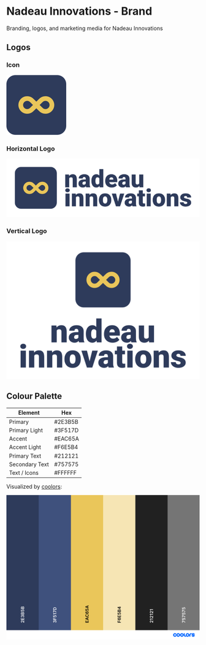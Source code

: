 # Nadeau Innovations - Brand

Branding, logos, and marketing media for Nadeau Innovations

## Logos

### Icon

![Logo](media/png/logo_LOGO%20COLOUR.png)

### Horizontal Logo

![Horizontal logo](media/png/logo_H%20COLOUR.png)

### Vertical Logo

![Vertical logo](media/png/logo_V%20COLOUR.png)


## Colour Palette

| Element        | Hex     |
| -------------- | ------- |
| Primary        | #2E3B5B |
| Primary Light  | #3F517D |
| Accent         | #EAC65A |
| Accent Light   | #F6E5B4 |
| Primary Text   | #212121 |
| Secondary Text | #757575 |
| Text / Icons   | #FFFFFF |

Visualized by [coolors](https://coolors.co/2e3b5b-3f517d-eac65a-f6e5b4-212121-757575):

![Palette](media/palette.png)
